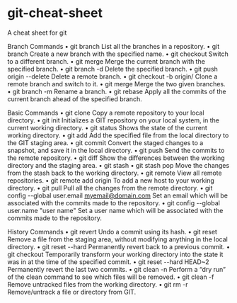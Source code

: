 # git-cheat-sheet

A cheat sheet for git

Branch Commands
• git branch
List all the branches in a repository.
• git branch <branch name>
Create a new branch with the specified name.
• git checkout <branch name>
Switch to a different branch.
• git merge <branch name>
Merge the current branch with the specified branch.
• git branch -d <branch name>
Delete the specified branch.
• git push origin --delete <branch name>
Delete a remote branch.
• git checkout -b <branch name> origin/<branch name>
Clone a remote branch and switch to it.
• git merge <source branch> <target branch>
Merge the two given branches.
• git branch -m <old name> <new name>
Rename a branch.
• git rebase <branch name>
Apply all the commits of the current branch ahead of the specified branch.

Basic Commands
• git clone <URL>
Copy a remote repository to your local directory.
• git init
Initializes a GIT repository on your local system, in the current working directory.
• git status
Shows the state of the current working directory.
• git add <file>
Add the specified file from the local directory to the GIT staging area.
• git commit
Convert the staged changes to a snapshot, and save it in the local directory.
• git push
Send the commits to the remote repository.
• git diff
Show the differences between the working directory and the staging area.
• git stash
• git stash pop
Move the changes from the stash back to the working directory.
• git remote
View all remote repositories.
• git remote add origin <URL>
To add a new host to your working directory.
• git pull
Pull all the changes from the remote directory.
• git config --global user.email myemail@domain.com
Set an email which will be associated with the commits made to the repository.
• git config --global user.name "user name"
Set a user name which will be associated with the commits made to the repository.

History Commands
    • git revert <commit hash>
Undo a commit using its hash.
    • git reset <file>
Remove a file from the staging area, without modifying anything in the local directory.
    • git reset --hard <commit hash>
Permanently revert back to a previous commit.
    • git checkout <commit hash>
Temporarily transform your working directory into the state it was in at the time of the specified commit.
    • git reset --hard HEAD~2
Permanently revert the last two commits.
    • git clean -n
Perform a “dry run” of the clean command to see which files will be removed.
    • git clean -f
Remove untracked files from the working directory.
    • git rm -r <file or directory name>
Remove/untrack a file or directory from GIT.
